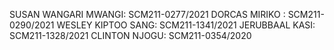 SUSAN WANGARI MWANGI: SCM211-0277/2021
DORCAS MIRIKO : SCM211-0290/2021
WESLEY KIPTOO SANG: SCM211-1341/2021
JERUBBAAL KASI: SCM211-1328/2021
CLINTON NJOGU: SCM211-0354/2020
